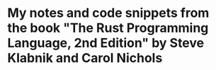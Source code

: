 # My notes and code snippets from the book "The Rust Programming Language, 2nd Edition" by Steve Klabnik and Carol Nichols